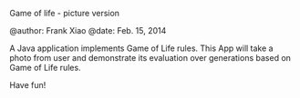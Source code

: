 Game of life - picture version

@author: Frank Xiao
@date: Feb. 15, 2014

A Java application implements Game of Life rules.  This App will take a photo from user and demonstrate its evaluation over generations based on Game of Life rules.  

Have fun!